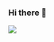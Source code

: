 ### Hi there 👋

<img src="https://img.shields.io/endpoint?label=Python&logo=python&logoColor=yellow&style=plastic"/></a>
